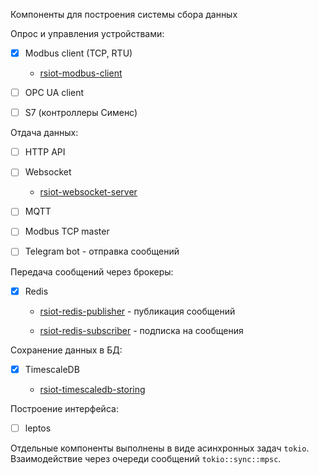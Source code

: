 Компоненты для построения системы сбора данных

Опрос и управления устройствами:

- [x] Modbus client (TCP, RTU)

  - [rsiot-modbus-client](./rsiot-modbus-client/README.md)

- [ ] OPC UA client

- [ ] S7 (контроллеры Сименс)

Отдача данных:

- [ ] HTTP API

- [ ] Websocket

  - [rsiot-websocket-server](./rsiot-websocket-server/README.md)

- [ ] MQTT

- [ ] Modbus TCP master

- [ ] Telegram bot - отправка сообщений

Передача сообщений через брокеры:

- [x] Redis

  - [rsiot-redis-publisher](./rsiot-redis-publisher/README.md) - публикация сообщений

  - [rsiot-redis-subscriber](./rsiot-redis-subscriber/README.md) - подписка на сообщения

Сохранение данных в БД:

- [x] TimescaleDB

  - [rsiot-timescaledb-storing](./rsiot-timescaledb-storing/README.md)

Построение интерфейса:

- [ ] leptos

Отдельные компоненты выполнены в виде асинхронных задач `tokio`. Взаимодействие через очереди сообщений `tokio::sync::mpsc`.
